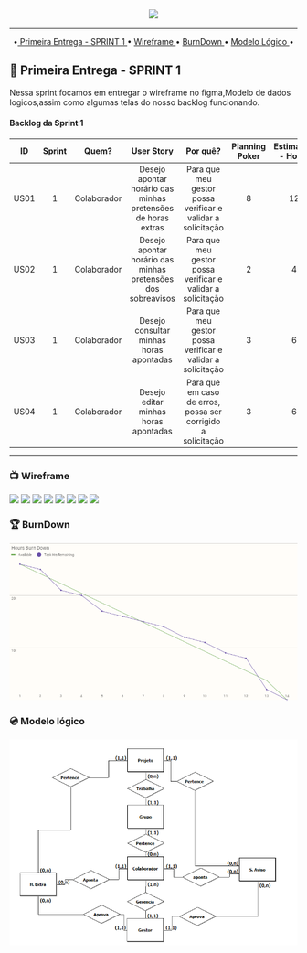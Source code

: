 <div align="center">
  <img src="https://user-images.githubusercontent.com/102330791/163039449-5e73781f-a340-45b3-a42e-28d95e476e76.png" width="150px" />
</div>

<hr>
<p align="center">  
  •<a href ="#--primeira-entrega---sprint-1">   Primeira Entrega - SPRINT 1 </a> • 
   <a href="#tv-wireframe" >  Wireframe </a> • 
   <a href="#trophy-burndown" >   BurnDown </a> • 
   <a href="#cd-modelo-lógico" >   Modelo Lógico </a> • 
   
  ## 🔖  Primeira Entrega - SPRINT 1
Nessa sprint focamos em entregar o wireframe no figma,Modelo de dados logicos,assim como algumas telas do nosso backlog funcionando. 

#### Backlog da Sprint 1 
  
 
  |  ID  | Sprint |    Quem?    |                          User Story                          |                           Por quê?                           | Planning Poker | Estimativa - Horas | Prioridade (1-5)  |
|:----:|:------:|:-----------:|:------------------------------------------------------------:|:------------------------------------------------------------:|:----------------:|:-----------------------------------------:|:-----------------:|
| US01 |    1   | Colaborador | Desejo apontar horário das minhas pretensões de horas extras |  Para que meu gestor possa verificar e validar a solicitação |                 8                 |                     12                    |         5         |
| US02 |    1   | Colaborador | Desejo apontar horário das minhas pretensões dos sobreavisos |  Para que meu gestor possa verificar e validar a solicitação |                 2                 |                     4                     |         5         |
| US03 |    1   | Colaborador |            Desejo consultar minhas horas apontadas           |  Para que meu gestor possa verificar e validar a solicitação |                 3                 |                     6                     |         4         |
| US04 |    1   | Colaborador |             Desejo editar minhas horas apontadas             | Para que em caso de erros, possa ser corrigido a solicitação |                 3                 |                     6                     |         3         |
  
<hr>


###  :tv: Wireframe
  <img src="https://github.com/PowerTech-Fatec/API-2RP-NET/blob/master/docs/imagens/Wireframe/API%204%C2%BA-1.png"  />
  <img src="https://github.com/PowerTech-Fatec/API-2RP-NET/blob/master/docs/imagens/Wireframe/API%204%C2%BA-2.png"  />
  <img src="https://github.com/PowerTech-Fatec/API-2RP-NET/blob/master/docs/imagens/Wireframe/API%204%C2%BA-3.png"  />
  <img src="https://github.com/PowerTech-Fatec/API-2RP-NET/blob/master/docs/imagens/Wireframe/API%204%C2%BA-4.png"  />
  <img src="https://github.com/PowerTech-Fatec/API-2RP-NET/blob/master/docs/imagens/Wireframe/API%204%C2%BA-5.png"  />
  <img src="https://github.com/PowerTech-Fatec/API-2RP-NET/blob/master/docs/imagens/Wireframe/API%204%C2%BA-6.png"  />
  <img src="https://github.com/PowerTech-Fatec/API-2RP-NET/blob/master/docs/imagens/Wireframe/API%204%C2%BA-7.png"  />
  <img src="https://github.com/PowerTech-Fatec/API-2RP-NET/blob/master/docs/imagens/Wireframe/API%204%C2%BA-8.png"  />
  
  
  ### :trophy: BurnDown
  
  <img src="https://github.com/PowerTech-Fatec/API-2RP-NET/blob/master/docs/imagens/Hours%20Burn%20Down%20(1).png">
  
  
  ### :cd: Modelo lógico
  <img src="https://github.com/PowerTech-Fatec/API-2RP-NET/blob/master/docs/imagens/bd.png">
